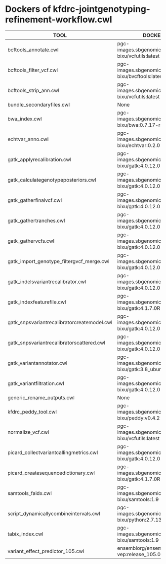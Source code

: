 # Dockers of kfdrc-jointgenotyping-refinement-workflow.cwl

TOOL|DOCKER
-|-
bcftools_annotate.cwl|pgc-images.sbgenomics.com/d3b-bixu/vcfutils:latest
bcftools_filter_vcf.cwl|pgc-images.sbgenomics.com/d3b-bixu/bvcftools:latest
bcftools_strip_ann.cwl|pgc-images.sbgenomics.com/d3b-bixu/vcfutils:latest
bundle_secondaryfiles.cwl|None
bwa_index.cwl|pgc-images.sbgenomics.com/d3b-bixu/bwa:0.7.17-r1188
echtvar_anno.cwl|pgc-images.sbgenomics.com/d3b-bixu/echtvar:0.2.0
gatk_applyrecalibration.cwl|pgc-images.sbgenomics.com/d3b-bixu/gatk:4.0.12.0
gatk_calculategenotypeposteriors.cwl|pgc-images.sbgenomics.com/d3b-bixu/gatk:4.0.12.0
gatk_gatherfinalvcf.cwl|pgc-images.sbgenomics.com/d3b-bixu/gatk:4.0.12.0
gatk_gathertranches.cwl|pgc-images.sbgenomics.com/d3b-bixu/gatk:4.0.12.0
gatk_gathervcfs.cwl|pgc-images.sbgenomics.com/d3b-bixu/gatk:4.0.12.0
gatk_import_genotype_filtergvcf_merge.cwl|pgc-images.sbgenomics.com/d3b-bixu/gatk:4.0.12.0
gatk_indelsvariantrecalibrator.cwl|pgc-images.sbgenomics.com/d3b-bixu/gatk:4.0.12.0
gatk_indexfeaturefile.cwl|pgc-images.sbgenomics.com/d3b-bixu/gatk:4.1.7.0R
gatk_snpsvariantrecalibratorcreatemodel.cwl|pgc-images.sbgenomics.com/d3b-bixu/gatk:4.0.12.0
gatk_snpsvariantrecalibratorscattered.cwl|pgc-images.sbgenomics.com/d3b-bixu/gatk:4.0.12.0
gatk_variantannotator.cwl|pgc-images.sbgenomics.com/d3b-bixu/gatk:3.8_ubuntu
gatk_variantfiltration.cwl|pgc-images.sbgenomics.com/d3b-bixu/gatk:4.0.12.0
generic_rename_outputs.cwl|None
kfdrc_peddy_tool.cwl|pgc-images.sbgenomics.com/d3b-bixu/peddy:v0.4.2
normalize_vcf.cwl|pgc-images.sbgenomics.com/d3b-bixu/vcfutils:latest
picard_collectvariantcallingmetrics.cwl|pgc-images.sbgenomics.com/d3b-bixu/gatk:4.0.12.0
picard_createsequencedictionary.cwl|pgc-images.sbgenomics.com/d3b-bixu/gatk:4.1.7.0R
samtools_faidx.cwl|pgc-images.sbgenomics.com/d3b-bixu/samtools:1.9
script_dynamicallycombineintervals.cwl|pgc-images.sbgenomics.com/d3b-bixu/python:2.7.13
tabix_index.cwl|pgc-images.sbgenomics.com/d3b-bixu/samtools:1.9
variant_effect_predictor_105.cwl|ensemblorg/ensembl-vep:release_105.0
